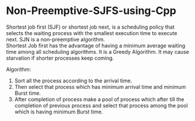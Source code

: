 # Non-Preemptive-SJFS-using-Cpp
Shortest job first (SJF) or shortest job next, is a scheduling policy that selects the waiting process with the smallest execution time to execute next. SJN is a non-preemptive algorithm.  
Shortest Job first has the advantage of having a minimum average waiting time among all scheduling algorithms. 
It is a Greedy Algorithm. 
It may cause starvation if shorter processes keep coming. 

Algorithm:  
1. Sort all the process according to the arrival time. 
2. Then select that process which has minimum arrival time and minimum Burst time. 
3. After completion of process make a pool of process which after till the completion of previous process and select that process among the pool which is having minimum Burst time.
